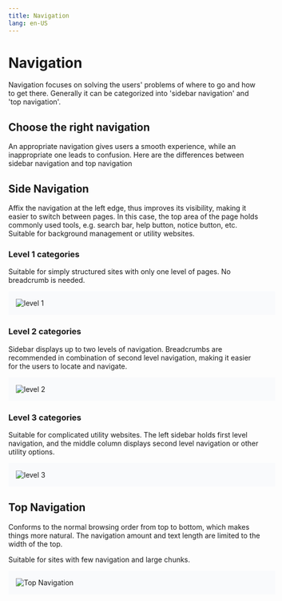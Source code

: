 ```yaml
---
title: Navigation
lang: en-US
---
```


<style scoped lang="scss">
  .image-wrapper {
    padding: 15px;
    background-color: rgb(249, 250, 252);
    width: 100%;
    margin-bottom: 15px;
  }
</style>

# Navigation

Navigation focuses on solving the users' problems of where to go and how to get
there. Generally it can be categorized into 'sidebar navigation' and 'top navigation'.

## Choose the right navigation

An appropriate navigation gives users a smooth experience, while an inappropriate
one leads to confusion. Here are the differences between sidebar navigation and
top navigation

## Side Navigation

Affix the navigation at the left edge, thus improves its visibility, making it
easier to switch between pages. In this case, the top area of the page holds
commonly used tools, e.g. search bar, help button, notice button, etc. Suitable
for background management or utility websites.

### Level 1 categories

Suitable for simply structured sites with only one level of pages. No breadcrumb is needed.

<div class="image-wrapper">
<img src="/images/navbar_1.png" alt="level 1">
</div>

### Level 2 categories

Sidebar displays up to two levels of navigation. Breadcrumbs are recommended in
combination of second level navigation, making it easier for the users to locate
and navigate.

<div class="image-wrapper">
<img src="/images/navbar_2.png" alt="level 2">
</div>

### Level 3 categories

Suitable for complicated utility websites. The left sidebar holds first level
navigation, and the middle column displays second level navigation or other utility
options.

<div class="image-wrapper">
<img src="/images/navbar_3.png" alt="level 3">
</div>

## Top Navigation

Conforms to the normal browsing order from top to bottom, which makes things more
natural. The navigation amount and text length are limited to the width of the top.

Suitable for sites with few navigation and large chunks.

<div class="image-wrapper">
<img src="/images/navbar_0.png" alt="Top Navigation">
</div>
